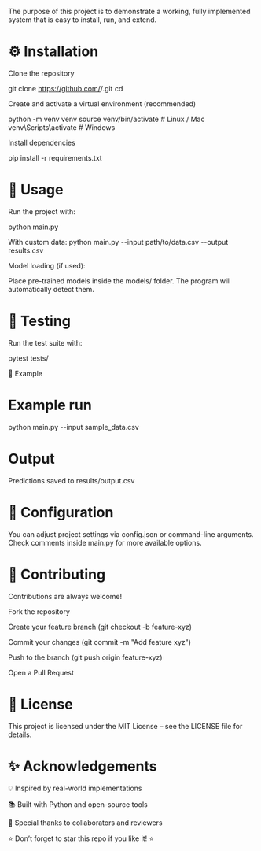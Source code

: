 The purpose of this project is to demonstrate a working, fully implemented system that is easy to install, run, and extend.

# ⚙️ Installation

Clone the repository

git clone https://github.com/<your-username>/<repo-name>.git
cd <repo-name>


Create and activate a virtual environment (recommended)

python -m venv venv
source venv/bin/activate   # Linux / Mac
venv\Scripts\activate      # Windows


Install dependencies

pip install -r requirements.txt

# 🚀 Usage

Run the project with:

python main.py

With custom data:
python main.py --input path/to/data.csv --output results.csv

Model loading (if used):

Place pre-trained models inside the models/ folder. The program will automatically detect them.

# 🧪 Testing

Run the test suite with:

pytest tests/

📖 Example
# Example run
python main.py --input sample_data.csv

# Output
Predictions saved to results/output.csv

# 🔧 Configuration

You can adjust project settings via config.json or command-line arguments.
Check comments inside main.py for more available options.

# 🤝 Contributing

Contributions are always welcome!

Fork the repository

Create your feature branch (git checkout -b feature-xyz)

Commit your changes (git commit -m "Add feature xyz")

Push to the branch (git push origin feature-xyz)

Open a Pull Request

# 📜 License

This project is licensed under the MIT License – see the LICENSE
 file for details.

# ✨ Acknowledgements

💡 Inspired by real-world implementations

📚 Built with Python and open-source tools

🙌 Special thanks to collaborators and reviewers

⭐️ Don’t forget to star this repo if you like it! ⭐️
